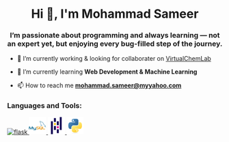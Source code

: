 <h1 align="center">Hi 👋, I'm Mohammad Sameer</h1>
<h3 align="center">I’m passionate about programming and always learning — not an expert yet, but enjoying every bug-filled step of the journey.</h3>

- 🔭 I’m currently working & looking for collaborater on [VirtualChemLab](https://github.com/IAMSMR007/VirtualChemLab)

- 🌱 I’m currently learning **Web Development & Machine Learning**

- 📫 How to reach me **mohammad.sameer@myyahoo.com**

</p>

<h3 align="left">Languages and Tools:</h3>
<p align="left"> <a href="https://flask.palletsprojects.com/" target="_blank" rel="noreferrer"> <img src="https://www.vectorlogo.zone/logos/pocoo_flask/pocoo_flask-icon.svg" alt="flask" width="40" height="40"/> </a> <a href="https://www.mysql.com/" target="_blank" rel="noreferrer"> <img src="https://raw.githubusercontent.com/devicons/devicon/master/icons/mysql/mysql-original-wordmark.svg" alt="mysql" width="40" height="40"/> </a> <a href="https://pandas.pydata.org/" target="_blank" rel="noreferrer"> <img src="https://raw.githubusercontent.com/devicons/devicon/2ae2a900d2f041da66e950e4d48052658d850630/icons/pandas/pandas-original.svg" alt="pandas" width="40" height="40"/> </a> <a href="https://www.python.org" target="_blank" rel="noreferrer"> <img src="https://raw.githubusercontent.com/devicons/devicon/master/icons/python/python-original.svg" alt="python" width="40" height="40"/> </a> </p>
